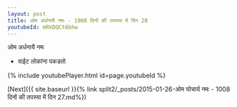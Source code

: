 ```yaml
---
layout: post
title: ओम अर्धनायै नमः - 1008 दिनों की तपस्या में दिन 28
youtubeId: mRVDQCt6bhw
---
```

 
 
 ओम अर्धनायै नमः  
 
 -  वाईट लोकांना पकडतो 
 
  
 
  
 
 
 
 
 
 


{% include youtubePlayer.html id=page.youtubeId %}
 
[Next]({{ site.baseurl }}{% link  split2/_posts/2015-01-26-ओम घोचार्य नमः - 1008 दिनों की तपस्या में दिन 27.md%})
 
